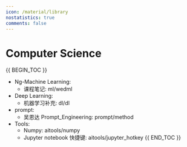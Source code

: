 ```yaml
---
icon: /material/library
nostatistics: true
comments: false
---
```

<style>
.md-typeset p a, .md-typeset li a {
    color: inherit !important; /* 继承默认颜色，强制覆盖 */
}
</style>
# Computer Science

{{ BEGIN_TOC }}

- Ng-Machine Learning:
    - 课程笔记: ml/wedml
- Deep Learning:
    - 机器学习补充: dl/dl
- prompt:
    - 吴恩达 Prompt_Engineering: prompt/method
- Tools:
    - Numpy: aitools/numpy
    - Jupyter notebook 快捷键: aitools/jupyter_hotkey
{{ END_TOC }}


